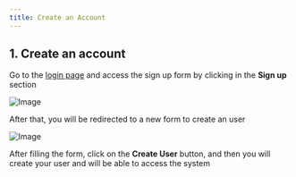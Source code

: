 ```yaml
---
title: Create an Account
---
```


## 1. Create an account

Go to the [login page](https://ycodify-console.vercel.app/) and access the sign up form by clicking in the **Sign up** section

![Image](/images/yc-web/login.png)

After that, you will be redirected to a new form to create an user

![Image](/images/yc-web/createAccount.png)

After filling the form, click on the **Create User** button, and then you will create your user and will be able to access the system
